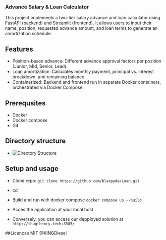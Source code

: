 ### Advance Salary & Loan Calculator
This project implements a two-tier salary advance and loan calculator using FastAPI (backend) and Streamlit (frontend). It allows users to input their name, position, requested advance amount, and loan terms to generate an amortization schedule.

## Features
 - Position-based advance: Different advance approval factors per
    position (Junior, Mid, Senior, Lead).
 - Loan amortization: Calculates monthly payment, principal vs.     interest breakdown, and remaining balance.
 - Containerized: Backend and frontend run in separate Docker containers, orchestrated via Docker Compose.


## Prerequsites
 - Docker
 - Docker compose
 - Git

 ## Directory structure
 - ![Directory Structure](/assets/dir_structure.png)

 ## Setup and usage
 - Clone repo: `git clone https://github.com/blaxpyda/Loan.git`
 - cd <your repo>
 - Build and run with docker compose `docker compose up --build`
 - Acces the application at your local host

 - Conversely, you can access our depployed solution at `http://thugtheory.tech:8505/`

##Licencse
MIT @KINGDiesel